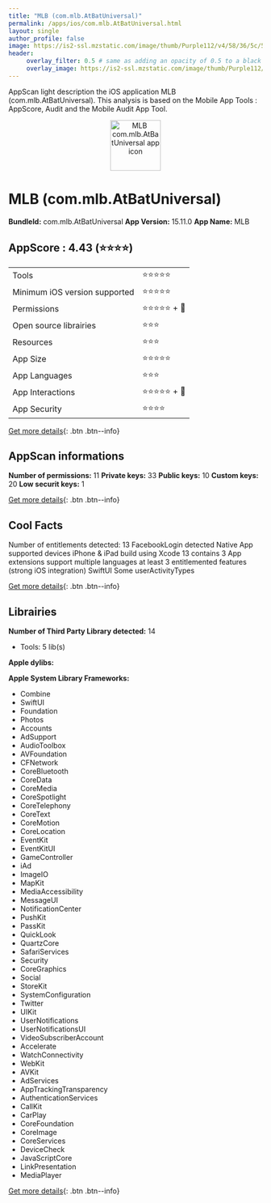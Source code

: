 ```yaml
---
title: "MLB (com.mlb.AtBatUniversal)"
permalink: /apps/ios/com.mlb.AtBatUniversal.html
layout: single
author_profile: false
image: https://is2-ssl.mzstatic.com/image/thumb/Purple112/v4/58/36/5c/58365ce8-b302-20f0-4ff4-7212434e89d2/AppIcon-0-0-1x_U007emarketing-0-7-0-sRGB-85-220.png/512x512bb.jpg
header: 
     overlay_filter: 0.5 # same as adding an opacity of 0.5 to a black background
     overlay_image: https://is2-ssl.mzstatic.com/image/thumb/Purple112/v4/58/36/5c/58365ce8-b302-20f0-4ff4-7212434e89d2/AppIcon-0-0-1x_U007emarketing-0-7-0-sRGB-85-220.png/512x512bb.jpg
---
```

AppScan light description the iOS application MLB (com.mlb.AtBatUniversal). This analysis is based on the Mobile App Tools : AppScore, Audit and the Mobile Audit App Tool.

  
  
<div style="text-align: center;"><img src="https://is2-ssl.mzstatic.com/image/thumb/Purple112/v4/58/36/5c/58365ce8-b302-20f0-4ff4-7212434e89d2/AppIcon-0-0-1x_U007emarketing-0-7-0-sRGB-85-220.png/512x512bb.jpg" width="100" height="100" alt="MLB com.mlb.AtBatUniversal app icon"></div>  
  
# MLB (com.mlb.AtBatUniversal)

**BundleId:** com.mlb.AtBatUniversal
**App Version:** 15.11.0
**App Name:** MLB


## AppScore : 4.43 (⭐️⭐️⭐️⭐️) 

<table>
<tr><td> Tools </td><td> ⭐️⭐️⭐️⭐️⭐️ </td></tr>
<tr><td> Minimum iOS version supported </td><td> ⭐️⭐️⭐️⭐️⭐️ </td></tr>
<tr><td> Permissions </td><td> ⭐️⭐️⭐️⭐️⭐️ + 🌟 </td></tr>
<tr><td> Open source librairies </td><td> ⭐️⭐️⭐️ </td></tr>
<tr><td> Resources </td><td> ⭐️⭐️⭐️ </td></tr>
<tr><td> App Size </td><td> ⭐️⭐️⭐️⭐️⭐️ </td></tr>
<tr><td> App Languages </td><td> ⭐️⭐️⭐️ </td></tr>
<tr><td> App Interactions </td><td> ⭐️⭐️⭐️⭐️⭐️ + 🌟 </td></tr>
<tr><td> App Security </td><td> ⭐️⭐️⭐️⭐️ </td></tr>
</table>

[Get more details](/pricing.html){: .btn .btn--info}  
  
## AppScan informations 

**Number of permissions:** 11
**Private keys:** 33
**Public keys:** 10
**Custom keys:** 20
**Low securit keys:** 1
  
[Get more details](/pricing.html){: .btn .btn--info}

## Cool Facts

Number of entitlements detected: 13
FacebookLogin detected
Native App
supported devices iPhone & iPad
build using Xcode 13
contains 3 App extensions
support multiple languages
at least 3 entitlemented features (strong iOS integration)
SwiftUI
Some userActivityTypes
  
[Get more details](/pricing.html){: .btn .btn--info}

## Librairies 
**Number of Third Party Library detected:** 14
- Tools: 5 lib(s)

**Apple dylibs:**


**Apple System Library Frameworks:**
- Combine
- SwiftUI
- Foundation
- Photos
- Accounts
- AdSupport
- AudioToolbox
- AVFoundation
- CFNetwork
- CoreBluetooth
- CoreData
- CoreMedia
- CoreSpotlight
- CoreTelephony
- CoreText
- CoreMotion
- CoreLocation
- EventKit
- EventKitUI
- GameController
- iAd
- ImageIO
- MapKit
- MediaAccessibility
- MessageUI
- NotificationCenter
- PushKit
- PassKit
- QuickLook
- QuartzCore
- SafariServices
- Security
- CoreGraphics
- Social
- StoreKit
- SystemConfiguration
- Twitter
- UIKit
- UserNotifications
- UserNotificationsUI
- VideoSubscriberAccount
- Accelerate
- WatchConnectivity
- WebKit
- AVKit
- AdServices
- AppTrackingTransparency
- AuthenticationServices
- CallKit
- CarPlay
- CoreFoundation
- CoreImage
- CoreServices
- DeviceCheck
- JavaScriptCore
- LinkPresentation
- MediaPlayer


  
[Get more details](/pricing.html){: .btn .btn--info}


